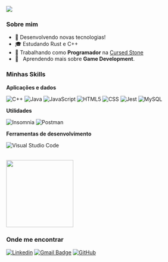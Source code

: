 ![](https://komarev.com/ghpvc/?username=notluxca&color=006bed)

<h3>Sobre mim</h3>

- 🤔 Desenvolvendo novas tecnologias!
- 🎓 Estudando Rust e C++
- 💼 Trabalhando como **Programador** na <a href="https://cursedstone.com/">Cursed Stone</a>
- 🌱 &nbsp; Aprendendo mais sobre **Game Development**.

<h3>Minhas Skills</h3>

**Aplicações e dados**

![C++](https://img.shields.io/badge/-C++-333333?style=flat&logo=C%2B%2B&logoColor=00599C)
![Java](https://img.shields.io/badge/-Java-333333?style=flat&logo=Java&logoColor=007396)
![JavaScript](https://img.shields.io/badge/-JavaScript-333333?style=flat&logo=javascript)
![HTML5](https://img.shields.io/badge/-HTML5-333333?style=flat&logo=HTML5)
![CSS](https://img.shields.io/badge/-CSS-333333?style=flat&logo=CSS3&logoColor=1572B6)
![Jest](https://img.shields.io/badge/-Jest-333333?style=flat&logo=jest)
![MySQL](https://img.shields.io/badge/-MySQL-333333?style=flat&logo=mysql)

**Utilidades**

![Insomnia](https://img.shields.io/badge/-Insomnia-333333?style=flat&logo=insomnia)
![Postman](https://img.shields.io/badge/-Postman-333333?style=flat&logo=postman)

**Ferramentas de desenvolvimento**

![Visual Studio Code](https://img.shields.io/badge/-Visual%20Studio%20Code-333333?style=flat&logo=visual-studio-code&logoColor=007ACC)


<br/>

<a href="https://github.com/notluxca">
  <img height="180em" src="https://github-readme-stats.vercel.app/api?username=notluxca&theme=dracula&show_icons=true" />
</a>

<h3>Onde me encontrar</h3>

[![Linkedin](https://img.shields.io/badge/-username-blue?style=flat-square&logo=Linkedin&logoColor=white&link=https://www.linkedin.com/in/lucas-rocha-fernandes-016505230/)](https://www.linkedin.com/in/lucas-rocha-fernandes-016505230/)
[![Gmail Badge](https://img.shields.io/badge/lucasrochafernandes20@gmail.com-006bed?style=flat-square&logo=Gmail&logoColor=white&link=mailto:lucasrochafernandes20@gmail.com)](mailto:lucasrochafernandes20@gmail.com)
[![GitHub](https://img.shields.io/github/followers/notluxca?label=follow&style=social)](
https://github.com/notluxca
)
